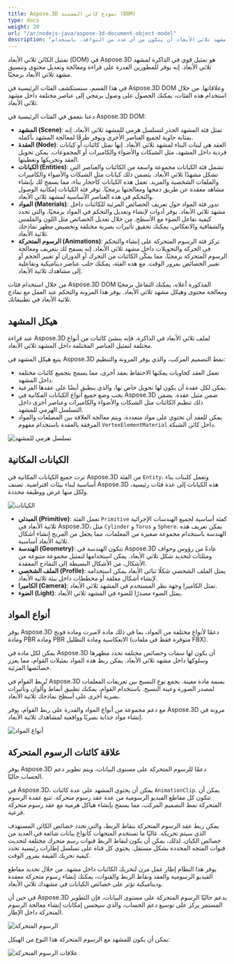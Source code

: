 ```yaml
---
title: Aspose.3D نموذج كائن المستند (DOM)
type: docs
weight: 20
url: "/ar/nodejs-java/aspose-3d-document-object-model"
description: "يمكن لكل مشهد ثلاثي الأبعاد أن يتكون من أي عدد من النوافذ. باستخدام Aspose.3D لواجهة برمجة تطبيقات Node.js-Java، يمكن للمطورين التقاط نافذة أو أكثر في لقطة شاشة واحدة. يمكنهم عرضها في تطبيق Node.js-Java المستند إلى واجهة المستخدم الرسومية أو صورة."
---
```


تمثيل الكائن ثلاثي الأبعاد (DOM) في Aspose.3D هو تمثيل قوي في الذاكرة لمشهد ثلاثي الأبعاد. إنه يوفر للمطورين القدرة على قراءة ومعالجة وتعديل محتوى وتنسيق مشهد ثلاثي الأبعاد برمجيًا.

في هذا القسم، سنستكشف الفئات الرئيسية في Aspose.3D DOM وعلاقاتها. من خلال استخدام هذه الفئات، يمكنك الحصول على وصول برمجي إلى عناصر مختلفة داخل مشهد ثلاثي الأبعاد.

دعنا نتعمق في الفئات الرئيسية في Aspose.3D DOM:

* **المشهد (Scene)**: تمثل فئة المشهد الجذر لتسلسل هرمي للمشهد ثلاثي الأبعاد. إنه بمثابة حاوية لجميع العناصر الأخرى ويوفر طرقًا لمعالجة المشهد بأكمله.
* **العقدة (Node)**: العقد هي لبنات البناء لمشهد ثلاثي الأبعاد. إنها تمثل كائنات أو كيانات فردية داخل المشهد، مثل الشبكات والأضواء والكاميرات أو المجموعات. يمكن تحويل العقد وتحريكها وتغطيتها.
* **الكيانات (Entities)**: تشمل فئة الكيانات مجموعة واسعة من الكائنات والعناصر التي تشكل مشهدًا ثلاثي الأبعاد. يتضمن ذلك كيانات مثل الشبكات والأضواء والكاميرات والملفات الشخصية والمزيد. تعمل هذه الكيانات كأحجار بناء، مما يسمح لك بإنشاء مشاهد معقدة عن طريق دمجها ومعالجتها برمجيًا. توفر فئة الكيانات إمكانية الوصول والتحكم في هذه العناصر الأساسية لمشهد ثلاثي الأبعاد.
* **المواد (Materials)**: تدور فئة المواد حول تعريف الخصائص المرئية للكائنات داخل مشهد ثلاثي الأبعاد. يوفر أدوات لإنشاء وتعديل والتحكم في المواد برمجيًا، والتي تحدد كيفية تفاعل الضوء مع الأسطح. من خلال تعديل الخصائص مثل اللون والملمس والشفافية والانعكاس، يمكنك تحقيق تأثيرات بصرية مختلفة وتخصيص مظهر نماذجك ثلاثية الأبعاد.
* **الرسوم المتحركة (Animations)**: تركز فئة الرسوم المتحركة على إنشاء والتحكم في الحركة والتحويلات داخل مشهد ثلاثي الأبعاد. إنه يسمح لك بتعريف ومعالجة الرسوم المتحركة برمجيًا، مما يمكّن الكائنات من التحرك أو الدوران أو تغيير الحجم أو تغيير الخصائص بمرور الوقت. مع هذه الفئة، يمكنك جلب عناصر ديناميكية وتفاعلية إلى مشاهدك ثلاثية الأبعاد.

من خلال استخدام فئات Aspose.3D DOM المذكورة أعلاه، يمكنك التفاعل برمجيًا ومعالجة محتوى وهيكل مشهد ثلاثي الأبعاد. يوفر هذا المرونة والتحكم عند العمل مع نماذج ثلاثية الأبعاد في تطبيقاتك.

## هيكل المشهد

عند قراءة Aspose.3D لملف ثلاثي الأبعاد في الذاكرة، فإنه ينشئ كائنات من أنواع مختلفة لتمثيل العناصر المختلفة داخل المشهد ثلاثي الأبعاد.

يتبع هيكل المشهد في Aspose.3D نمط التصميم المركب، والذي يوفر المرونة والتنظيم:

* تعمل العقد كحاويات يمكنها الاحتفاظ بعقد أخرى، مما يسمح بتجميع كائنات مختلفة داخل المشهد.
* يمكن لكل عقدة أن يكون لها تحويل خاص بها، والذي ينطبق أيضًا على عقدها الفرعية.
* يجب وضع جميع أنواع الكيانات المكانية في Aspose.3D ضمن مثيل عقدة. يضمن ذلك تنظيم الكائنات مثل الشبكات والأضواء والكاميرات وعناصر أخرى داخل التسلسل الهرمي للمشهد.
* يمكن للعقد أن تحتوي على مواد متعددة، ويتم معالجة العلاقة بين المضلعات والمواد المرفقة بالعقدة باستخدام مفهوم `VertexElementMaterial` داخل كائن الشبكة.

![تسلسل هرمي للمشهد](scene.png)

## الكيانات المكانية
ترث جميع الكيانات المكانية في Aspose.3D من الفئة `Entity`، وتعمل كلبنات بناء أساسية لبناء بيئات افتراضية. تصنف Aspose.3D هذه الكيانات إلى عدة فئات رئيسية، ولكل منها غرض ووظيفة محددة.

![الكيانات](entity.png)

* **المبدئي (Primitive)**: تعمل الفئة `Primitive` كفئة أساسية لجميع الهندسات الإجرائية ثلاثية الأبعاد في Aspose.3D، مثل `Cylinder` و `Torus` و `Sphere`. يمكن تعريف هذه الهندسة باستخدام مجموعة صغيرة من المعلمات، مما يجعل من المريح إنشاء أشكال ثلاثية الأبعاد أساسية.
* **الهندسة (Geometry)**: تتكون الهندسة في Aspose.3D عادةً من رؤوس وحواف ومثلثات لتحديد شكل ثلاثي الأبعاد. يمكن استخدامها لتمثيل مجموعة متنوعة من الأشكال، من الأشكال البسيطة إلى النماذج المعقدة.
* **الملف الشخصي (Profile)**: يمثل الملف الشخصي شكلًا ثنائي الأبعاد يمكن استخدامه لإنشاء أشكال مغلقة أو مخططات داخل بيئة ثلاثية الأبعاد.
* **الكاميرا (Camera)**: تمثل الكاميرا وجهة نظر المستخدم في المشهد ثلاثي الأبعاد.
* **الضوء (Light)**: يمثل الضوء مصدرًا للضوء في المشهد ثلاثي الأبعاد.

## أنواع المواد

يوفر Aspose.3D دعمًا لأنواع مختلفة من المواد، بما في ذلك مادة لامبرت ومادة فونج ومادة PBR ومادة PBR الانعكاسية ومادة التظليل (متوفرة فقط في ملفات FBX).

يمكن لكل مادة في Aspose.3D أن يكون لها سمات وخصائص مختلفة تحدد مظهرها وسلوكها داخل مشهد ثلاثي الأبعاد. يمكن ربط هذه المواد بمثيلات القوام، مما يعزز خصائصها المرئية.

تُربط القوام في Aspose.3D بسمة مادة معينة. يجمع نوع النسيج بين تعريفات المعلمات لمصدر الصورة وعينة النسيج. باستخدام القوام، يمكنك تطبيق أنماط وألوان وتأثيرات بصرية أخرى على أسطح نماذجك ثلاثية الأبعاد.

مع دعم مجموعة من أنواع المواد والقدرة على ربط القوام، يوفر Aspose.3D مرونة في إنشاء مواد جذابة بصريًا وواقعية لمشاهدك ثلاثية الأبعاد.

![أنواع المواد](materials.png)

## علاقة كائنات الرسوم المتحركة
يوفر Aspose.3D دعمًا للرسوم المتحركة على مستوى البيانات، ويتم تطوير دعم الحساب حاليًا.

في Aspose.3D، يمكن أن يحتوي المشهد على عدة كائنات `AnimationClip`. يمكن أن تتكون كل مقاطع الفيديو الرسومية من عدة عقد رسوم متحركة. تتبع عقدة الرسوم المتحركة نمط التصميم المركب، مما يسمح بإنشاء هياكل هرمية مع عقد رسوم متحركة فرعية.

يمكن ربط عقد الرسوم المتحركة بنقاط الربط، والتي تحدد خصائص الكائن المستهدف الذي سيتم تحريكه. غالبًا ما تستخدم المتجهات كأنواع بيانات شائعة في العديد من خصائص الكيان. لذلك، يمكن أن يكون لنقاط الربط قنوات رسم متحرك مختلفة لتحديث قنوات المتجه المحددة بشكل مستقل. يحتوي كل قناة على تسلسل إطارات رئيسية تحدد كيفية تحريك القيمة بمرور الوقت.

يوفر هذا النظام إطار عمل مرن لتحريك الكائنات داخل مشهد. من خلال تحديد مقاطع الفيديو الرسومية والعقد ونقاط الربط والقنوات، يمكنك إنشاء رسوم متحركة معقدة وديناميكية تؤثر على خصائص الكيانات في مشهدك ثلاثي الأبعاد.

في حين أن Aspose.3D يدعم حاليًا الرسوم المتحركة على مستوى البيانات، فإن التطوير المستمر يركز على توسيع دعم الحساب، والذي سيحسن إمكانات إنشاء معالجة الرسوم المتحركة داخل الإطار.

![الرسوم المتحركة](animations.png)

يمكن أن يكون للمشهد مع الرسوم المتحركة هذا النوع من الهيكل:

![علاقات الرسوم المتحركة](animation_relations.png)